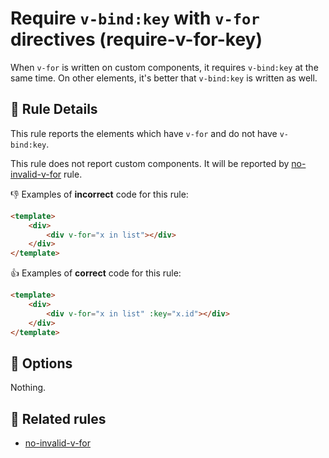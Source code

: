 # Require `v-bind:key` with `v-for` directives (require-v-for-key)

When `v-for` is written on custom components, it requires `v-bind:key` at the same time.
On other elements, it's better that `v-bind:key` is written as well.

## :book: Rule Details

This rule reports the elements which have `v-for` and do not have `v-bind:key`.

This rule does not report custom components.
It will be reported by [no-invalid-v-for] rule.

:-1: Examples of **incorrect** code for this rule:

```html
<template>
    <div>
        <div v-for="x in list"></div>
    </div>
</template>
```

:+1: Examples of **correct** code for this rule:

```html
<template>
    <div>
        <div v-for="x in list" :key="x.id"></div>
    </div>
</template>
```

## :wrench: Options

Nothing.

## :couple: Related rules

- [no-invalid-v-for]

[no-invalid-v-for]: ./no-invalid-v-for.md
